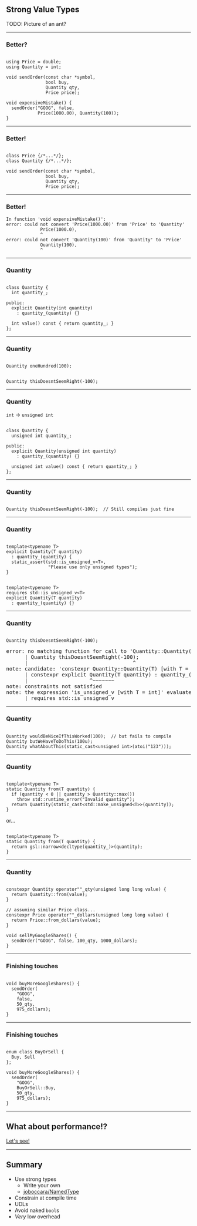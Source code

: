 ## Strong Value Types

TODO: Picture of an ant?

---

### Better?

<pre><code class="cpp" data-line-numbers="1-2|4-8|10-11" data-trim>
using Price = double;
using Quantity = int;

void sendOrder(const char *symbol,
               bool buy,
               Quantity qty,
               Price price);

void expensiveMistake() {
  sendOrder("GOOG", false, 
            Price(1000.00), Quantity(100));
}
</code></pre>

---

### Better!

<pre><code class="cpp" data-line-numbers data-trim>
class Price {/*...*/};
class Quantity {/*...*/};

void sendOrder(const char *symbol,
               bool buy,
               Quantity qty,
               Price price);
</code></pre>

---

### Better!

```
In function 'void expensiveMistake()':
error: could not convert 'Price(1000.00)' from 'Price' to 'Quantity'
             Price(1000.0),
             ^
error: could not convert 'Quantity(100)' from 'Quantity' to 'Price'
             Quantity(100),
             ^
```

---

### Quantity

<pre><code class="cpp" data-line-numbers="|2|5-6|8" data-trim>
class Quantity {
  int quantity_;

public:
  explicit Quantity(int quantity) 
    : quantity_(quantity) {}

  int value() const { return quantity_; }
};
</code></pre>

---

### Quantity

<pre><code class="cpp" data-line-numbers data-trim>
Quantity oneHundred(100);
</code></pre>

<pre class=fragment><code class="cpp" data-line-numbers data-trim>
Quantity thisDoesntSeemRight(-100);
</code></pre>

---

### Quantity

`int` -> `unsigned int`

<pre><code class="cpp" data-line-numbers="|2|5-6|8" data-trim>
class Quantity {
  unsigned int quantity_;

public:
  explicit Quantity(unsigned int quantity) 
    : quantity_(quantity) {}

  unsigned int value() const { return quantity_; }
};
</code></pre>

---

### Quantity

<pre><code class="cpp" data-line-numbers data-trim>
Quantity thisDoesntSeemRight(-100);  // Still compiles just fine
</code></pre>

---

### Quantity


<pre><code class="cpp" data-line-numbers data-trim>
template&lt;typename T>
explicit Quantity(T quantity) 
  : quantity_(quantity) {
  static_assert(std::is_unsigned_v&lt;T>,
                "Please use only unsigned types");
}
</code></pre>

<pre class=fragment><code class="cpp" data-line-numbers data-trim>
template&lt;typename T>
requires std::is_unsigned_v&lt;T>
explicit Quantity(T quantity)
  : quantity_(quantity) {}
</code></pre>

---

### Quantity

<pre><code class="cpp" data-line-numbers data-trim>
Quantity thisDoesntSeemRight(-100); 
</code></pre>

<pre class=fragment>
error: no matching function for call to 'Quantity::Quantity(int)'
      | Quantity thisDoesntSeemRight(-100);
      |                                  ^
note: candidate: 'constexpr Quantity::Quantity(T) [with T = int]'
      | constexpr explicit Quantity(T quantity) : quantity_(quantity) {}
      |                    ^~~~~~~~
note: constraints not satisfied
note: the expression 'is_unsigned_v<T> [with T = int]' evaluated to 'false'
      | requires std::is_unsigned_v<T>
</pre>

---

### Quantity

<pre><code class="cpp" data-line-numbers="1|2|3" data-trim>
Quantity wouldBeNiceIfThisWorked(100);  // but fails to compile
Quantity butWeHaveToDoThis(100u);
Quantity whatAboutThis(static_cast&ltunsigned int>(atoi("123")));
</code></pre>

---

### Quantity

<pre><code class="cpp" data-line-numbers data-trim>
template&lt;typename T>
static Quantity from(T quantity) {
  if (quantity &lt; 0 || quantity > Quantity::max())
    throw std::runtime_error("Invalid quantity");
  return Quantity(static_cast&lt;std::make_unsigned&lt;T>>(quantity));
}
</code></pre>
<div class="fragment">or...
<pre><code class="cpp" data-line-numbers data-trim>
template&lt;typename T>
static Quantity from(T quantity) {
  return gsl::narrow&lt;decltype(quantity_)>(quantity);
}
</code></pre></div>


---

### Quantity

<pre><code class="cpp" data-line-numbers="1-3|5-8|10-12" data-trim>
constexpr Quantity operator""_qty(unsigned long long value) {
  return Quantity::from(value);
}

// assuming similar Price class...
constexpr Price operator""_dollars(unsigned long long value) {
  return Price::from_dollars(value);
}

void sellMyGoogleShares() {
  sendOrder("GOOG", false, 100_qty, 1000_dollars);
}
</code></pre>

---

### Finishing touches

<pre><code class="cpp" data-line-numbers="|4" data-trim>
void buyMoreGoogleShares() {
  sendOrder(
    "GOOG",
    false, 
    50_qty, 
    975_dollars);
}
</code></pre>

---

### Finishing touches

<pre><code class="cpp" data-line-numbers="|1-3|8" data-trim>
enum class BuyOrSell {
  Buy, Sell
};

void buyMoreGoogleShares() {
  sendOrder(
    "GOOG",
    BuyOrSell::Buy, 
    50_qty, 
    975_dollars);
}
</code></pre>

---

## What about performance!?

[Let's see!](https://godbolt.org/z/Sn6k9-)

---

## Summary

* Use strong types
  - Write your own
  - [joboccara/NamedType](https://github.com/joboccara/NamedType)
* Constrain at compile time
* UDLs
* Avoid naked `bool`s
* _Very_ low overhead
